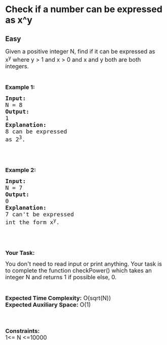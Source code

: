 # Check if a number can be expressed as x^y
## Easy
<div class="problems_problem_content__Xm_eO"><p><span style="font-size:18px">Given a positive integer N, find if it can be expressed as x<sup>y</sup>&nbsp;where y &gt; 1 and x &gt; 0 and&nbsp;x and y both are both integers.</span></p>

<p>&nbsp;</p>

<p><strong><span style="font-size:18px">Example 1:</span></strong></p>

<pre><strong><span style="font-size:18px">Input:</span></strong>
<span style="font-size:18px">N = 8</span>
<strong><span style="font-size:18px">Output:</span></strong>
<span style="font-size:18px">1</span>
<strong><span style="font-size:18px">Explanation:</span></strong>
<span style="font-size:18px">8 can be expressed</span>
<span style="font-size:18px">as 2<sup>3</sup>.</span></pre>

<p>&nbsp;</p>

<p>&nbsp;</p>

<p><strong><span style="font-size:18px">Example 2:</span></strong></p>

<pre><strong><span style="font-size:18px">Input:</span></strong>
<span style="font-size:18px">N = 7</span>
<strong><span style="font-size:18px">Output:</span></strong>
<span style="font-size:18px">0</span>
<strong><span style="font-size:18px">Explanation:</span></strong>
<span style="font-size:18px">7 can't be expressed</span>
<span style="font-size:18px">int the form x<sup>y</sup>.</span></pre>

<p>&nbsp;</p>

<p>&nbsp;</p>

<p><strong><span style="font-size:18px">Your Task:</span></strong></p>

<p><span style="font-size:18px">You don't need to read input or print anything. Your task is to complete the function checkPower() which takes an integer N and returns 1 if possible else, 0.</span></p>

<p>&nbsp;</p>

<p><span style="font-size:18px"><strong>Expected Time Complexity:</strong> O(sqrt(N))<br>
<strong>Expected Auxiliary Space:</strong> O(1)</span></p>

<p>&nbsp;</p>

<p><br>
<span style="font-size:18px"><strong>Constraints:</strong><br>
1&lt;= N &lt;=10000</span><br>
<br>
&nbsp;</p>
</div>